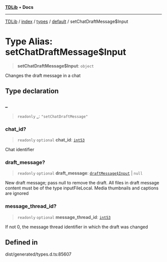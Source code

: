 [**TDLib**](../../../../../../README.md) • **Docs**

***

[TDLib](../../../../../../modules.md) / [index](../../../../../README.md) / [types](../../../README.md) / [default](../README.md) / setChatDraftMessage$Input

# Type Alias: setChatDraftMessage$Input

> **setChatDraftMessage$Input**: `object`

Changes the draft message in a chat

## Type declaration

### \_

> `readonly` **\_**: `"setChatDraftMessage"`

### chat\_id?

> `readonly` `optional` **chat\_id**: [`int53`](int53-1.md)

Chat identifier

### draft\_message?

> `readonly` `optional` **draft\_message**: [`draftMessage$Input`](draftMessage$Input-1.md) \| `null`

New draft message; pass null to remove the draft. All files in draft message content must be of the type inputFileLocal. Media thumbnails and captions are ignored

### message\_thread\_id?

> `readonly` `optional` **message\_thread\_id**: [`int53`](int53-1.md)

If not 0, the message thread identifier in which the draft was changed

## Defined in

dist/generated/types.d.ts:85607
